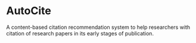 # AutoCite
A content-based citation recommendation system to help researchers with citation of research papers in its early stages of publication.
